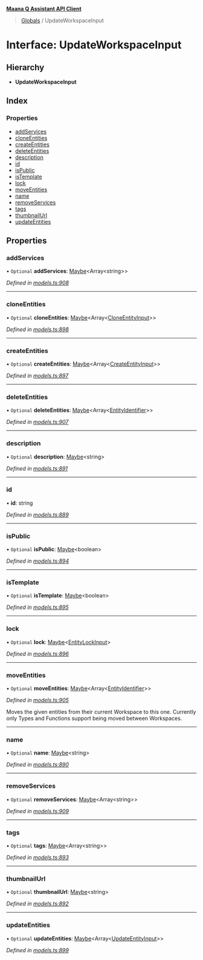**[Maana Q Assistant API Client](../README.md)**

> [Globals](../README.md) / UpdateWorkspaceInput

# Interface: UpdateWorkspaceInput

## Hierarchy

* **UpdateWorkspaceInput**

## Index

### Properties

* [addServices](updateworkspaceinput.md#addservices)
* [cloneEntities](updateworkspaceinput.md#cloneentities)
* [createEntities](updateworkspaceinput.md#createentities)
* [deleteEntities](updateworkspaceinput.md#deleteentities)
* [description](updateworkspaceinput.md#description)
* [id](updateworkspaceinput.md#id)
* [isPublic](updateworkspaceinput.md#ispublic)
* [isTemplate](updateworkspaceinput.md#istemplate)
* [lock](updateworkspaceinput.md#lock)
* [moveEntities](updateworkspaceinput.md#moveentities)
* [name](updateworkspaceinput.md#name)
* [removeServices](updateworkspaceinput.md#removeservices)
* [tags](updateworkspaceinput.md#tags)
* [thumbnailUrl](updateworkspaceinput.md#thumbnailurl)
* [updateEntities](updateworkspaceinput.md#updateentities)

## Properties

### addServices

• `Optional` **addServices**: [Maybe](../README.md#maybe)\<Array\<string>>

*Defined in [models.ts:908](https://github.com/maana-io/q-assistant-client/blob/develop/src/models.ts#L908)*

___

### cloneEntities

• `Optional` **cloneEntities**: [Maybe](../README.md#maybe)\<Array\<[CloneEntityInput](cloneentityinput.md)>>

*Defined in [models.ts:898](https://github.com/maana-io/q-assistant-client/blob/develop/src/models.ts#L898)*

___

### createEntities

• `Optional` **createEntities**: [Maybe](../README.md#maybe)\<Array\<[CreateEntityInput](createentityinput.md)>>

*Defined in [models.ts:897](https://github.com/maana-io/q-assistant-client/blob/develop/src/models.ts#L897)*

___

### deleteEntities

• `Optional` **deleteEntities**: [Maybe](../README.md#maybe)\<Array\<[EntityIdentifier](entityidentifier.md)>>

*Defined in [models.ts:907](https://github.com/maana-io/q-assistant-client/blob/develop/src/models.ts#L907)*

___

### description

• `Optional` **description**: [Maybe](../README.md#maybe)\<string>

*Defined in [models.ts:891](https://github.com/maana-io/q-assistant-client/blob/develop/src/models.ts#L891)*

___

### id

•  **id**: string

*Defined in [models.ts:889](https://github.com/maana-io/q-assistant-client/blob/develop/src/models.ts#L889)*

___

### isPublic

• `Optional` **isPublic**: [Maybe](../README.md#maybe)\<boolean>

*Defined in [models.ts:894](https://github.com/maana-io/q-assistant-client/blob/develop/src/models.ts#L894)*

___

### isTemplate

• `Optional` **isTemplate**: [Maybe](../README.md#maybe)\<boolean>

*Defined in [models.ts:895](https://github.com/maana-io/q-assistant-client/blob/develop/src/models.ts#L895)*

___

### lock

• `Optional` **lock**: [Maybe](../README.md#maybe)\<[EntityLockInput](entitylockinput.md)>

*Defined in [models.ts:896](https://github.com/maana-io/q-assistant-client/blob/develop/src/models.ts#L896)*

___

### moveEntities

• `Optional` **moveEntities**: [Maybe](../README.md#maybe)\<Array\<[EntityIdentifier](entityidentifier.md)>>

*Defined in [models.ts:905](https://github.com/maana-io/q-assistant-client/blob/develop/src/models.ts#L905)*

Moves the given entities from their current Workspace to this one.
Currently only Types and Functions support being moved between Workspaces.

___

### name

• `Optional` **name**: [Maybe](../README.md#maybe)\<string>

*Defined in [models.ts:890](https://github.com/maana-io/q-assistant-client/blob/develop/src/models.ts#L890)*

___

### removeServices

• `Optional` **removeServices**: [Maybe](../README.md#maybe)\<Array\<string>>

*Defined in [models.ts:909](https://github.com/maana-io/q-assistant-client/blob/develop/src/models.ts#L909)*

___

### tags

• `Optional` **tags**: [Maybe](../README.md#maybe)\<Array\<string>>

*Defined in [models.ts:893](https://github.com/maana-io/q-assistant-client/blob/develop/src/models.ts#L893)*

___

### thumbnailUrl

• `Optional` **thumbnailUrl**: [Maybe](../README.md#maybe)\<string>

*Defined in [models.ts:892](https://github.com/maana-io/q-assistant-client/blob/develop/src/models.ts#L892)*

___

### updateEntities

• `Optional` **updateEntities**: [Maybe](../README.md#maybe)\<Array\<[UpdateEntityInput](updateentityinput.md)>>

*Defined in [models.ts:899](https://github.com/maana-io/q-assistant-client/blob/develop/src/models.ts#L899)*
